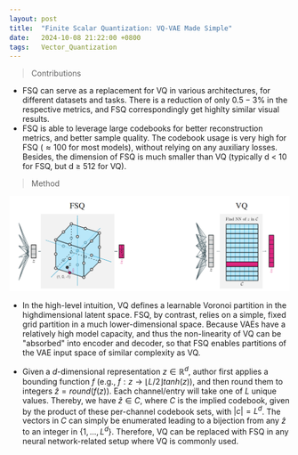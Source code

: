 ```yaml
---
layout: post
title:  "Finite Scalar Quantization: VQ-VAE Made Simple"
date:   2024-10-08 21:22:00 +0800
tags:   Vector_Quantization
---
```


>  Contributions

+ FSQ can serve as a replacement for VQ in various architectures, for different datasets and tasks. There is a reduction of only $0.5 - 3\%$ in the respective metrics, and FSQ correspondingly get highlty similar visual results.
+ FSQ is able to leverage large codebooks for better reconstruction metrics, and better sample quality. The codebook usage is very high for FSQ ($\approx100%$​ for most models), without relying on any auxiliary losses. Besides, the dimension of FSQ is much smaller than VQ (typically d < 10 for FSQ, but d ≥ 512 for VQ).

> Method

![FSQ and VQ](https://raw.githubusercontent.com/Sk4Dl/Learning/refs/heads/master/images/FSQ%20and%20VQ.png)

+ In the high-level intuition, VQ defines a learnable Voronoi partition in the highdimensional latent space. FSQ, by contrast, relies on a simple, fixed grid partition in a much lower-dimensional space. Because VAEs have a relatively high model capacity, and thus the non-linearity of VQ can be "absorbed" into encoder and decoder, so that FSQ enables partitions of the VAE input space of similar complexity as VQ.

+ Given a $d$-dimensional representation $z\in \mathbb R^d$, author first applies a bounding function $f$ (e.g., $f:z\to ⌊L/2⌋tanh(z)$), and then round them to integers $\hat z=round(f(z))$. Each channel/entry will take one of $L$ unique values. Thereby, we have $\hat z\in C$, where $C$ is the implied codebook, given by the product of these per-channel codebook sets, with $\vert c\vert=L^d$. The vectors in $C$ can simply be enumerated leading to a bijection from any $\hat z$ to an integer in $\{1,...,L^d\}$. Therefore, VQ can be replaced with FSQ in any neural network-related setup where VQ is commonly used.

